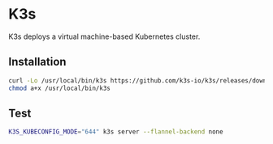 # K3s

K3s deploys a virtual machine-based Kubernetes cluster.

## Installation

```sh
curl -Lo /usr/local/bin/k3s https://github.com/k3s-io/k3s/releases/download/v1.27.5%2Bk3s1/k3s
chmod a+x /usr/local/bin/k3s
```

## Test

```sh
K3S_KUBECONFIG_MODE="644" k3s server --flannel-backend none
```